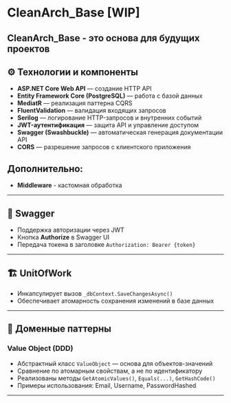 # CleanArch_Base [WIP]
**CleanArch_Base** - это основа для будущих проектов
---

## ⚙️ Технологии и компоненты

- **ASP.NET Core Web API** — создание HTTP API  
- **Entity Framework Core (PostgreSQL)** — работа с базой данных  
- **MediatR** — реализация паттерна CQRS  
- **FluentValidation** — валидация входящих запросов  
- **Serilog** — логирование HTTP-запросов и внутренних событий  
- **JWT-аутентификация** — защита API и управление доступом  
- **Swagger (Swashbuckle)** — автоматическая генерация документации API  
- **CORS** — разрешение запросов с клиентского приложения

## Дополнительно:
- **Middleware** - кастомная обработка 

---

## 📑 Swagger

- Поддержка авторизации через JWT  
- Кнопка **Authorize** в Swagger UI  
- Передача токена в заголовке `Authorization: Bearer {token}`  

---

## 🏗 UnitOfWork

- Инкапсулирует вызов `_dbContext.SaveChangesAsync()`  
- Обеспечивает атомарность сохранения изменений в базе данных  

---

## 🧱 Доменные паттерны

### Value Object (DDD)

- Абстрактный класс `ValueObject` — основа для объектов-значений  
- Сравнение по атомарным свойствам, а не по идентификатору  
- Реализованы методы `GetAtomicValues()`, `Equals(...)`, `GetHashCode()`  
- Примеры использования: Email, Username, PasswordHashed

---
